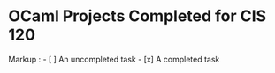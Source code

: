 # OCaml Projects Completed for CIS 120 #
Markup : - [ ] An uncompleted task
               - [x] A completed task

